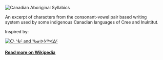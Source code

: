 ![Canadian Aboriginal Syllabics](https://78.media.tumblr.com/87e90f1989b7ec3da8c3347c9932ffba/tumblr_inline_p0ojk6zoR01tq3sd6_1280.png "Canadian Aboriginal Syllabics")

An excerpt of characters from the consonant-vowel pair based writing system used by some indigenous Canadian languages of Cree and Inuktitut.


Inspired by:

[![ᑖᒻ ᔅᑳᑦ and ᖃᓂᐅᔮᖅᐸᐃᑦ](http://img.youtube.com/vi/xW4hI_METac/mqdefault.jpg)](https://youtu.be/xW4hI_METac)

#### [Read more on Wikipedia](https://en.wikipedia.org/wiki/Canadian_Aboriginal_syllabics)
